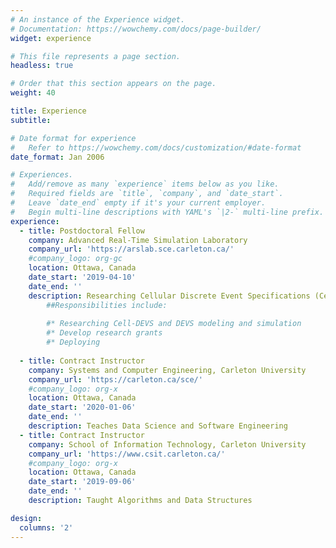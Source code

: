 ```yaml
---
# An instance of the Experience widget.
# Documentation: https://wowchemy.com/docs/page-builder/
widget: experience

# This file represents a page section.
headless: true

# Order that this section appears on the page.
weight: 40

title: Experience
subtitle:

# Date format for experience
#   Refer to https://wowchemy.com/docs/customization/#date-format
date_format: Jan 2006

# Experiences.
#   Add/remove as many `experience` items below as you like.
#   Required fields are `title`, `company`, and `date_start`.
#   Leave `date_end` empty if it's your current employer.
#   Begin multi-line descriptions with YAML's `|2-` multi-line prefix.	
experience:
  - title: Postdoctoral Fellow
    company: Advanced Real-Time Simulation Laboratory
    company_url: 'https://arslab.sce.carleton.ca/'
    #company_logo: org-gc
    location: Ottawa, Canada
    date_start: '2019-04-10'
    date_end: ''
    description: Researching Cellular Discrete Event Specifications (Cell-DEVS) Modeling and Simulation #|2-
        ##Responsibilities include:
        
        #* Researching Cell-DEVS and DEVS modeling and simulation
        #* Develop research grants
        #* Deploying
        
  - title: Contract Instructor
    company: Systems and Computer Engineering, Carleton University
    company_url: 'https://carleton.ca/sce/'
    #company_logo: org-x
    location: Ottawa, Canada
    date_start: '2020-01-06'
    date_end: ''
    description: Teaches Data Science and Software Engineering
  - title: Contract Instructor
    company: School of Information Technology, Carleton University
    company_url: 'https://www.csit.carleton.ca/'
    #company_logo: org-x
    location: Ottawa, Canada
    date_start: '2019-09-06'
    date_end: ''
    description: Taught Algorithms and Data Structures

design:
  columns: '2'
---
```


